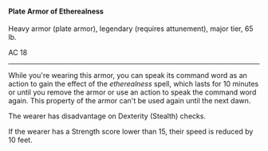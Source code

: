 #### Plate Armor of Etherealness

Heavy armor (plate armor), legendary (requires attunement), major tier, 65 lb.

AC 18

---

While you're wearing this armor, you can speak its command word as an action to gain the effect of the *etherealness* spell, which lasts for 10 minutes or until you remove the armor or use an action to speak the command word again. This property of the armor can't be used again until the next dawn.

The wearer has disadvantage on Dexterity (Stealth) checks.

If the wearer has a Strength score lower than 15, their speed is reduced by 10 feet.